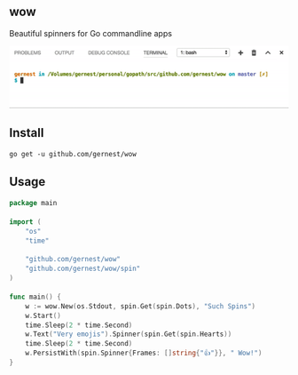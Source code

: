 
## wow

Beautiful spinners for Go commandline apps

![wow](static/wow.gif)

## Install
    go get -u github.com/gernest/wow

## Usage

```go
package main

import (
	"os"
	"time"

	"github.com/gernest/wow"
	"github.com/gernest/wow/spin"
)

func main() {
	w := wow.New(os.Stdout, spin.Get(spin.Dots), "Such Spins")
	w.Start()
	time.Sleep(2 * time.Second)
	w.Text("Very emojis").Spinner(spin.Get(spin.Hearts))
	time.Sleep(2 * time.Second)
	w.PersistWith(spin.Spinner{Frames: []string{"👍"}}, " Wow!")
}
```